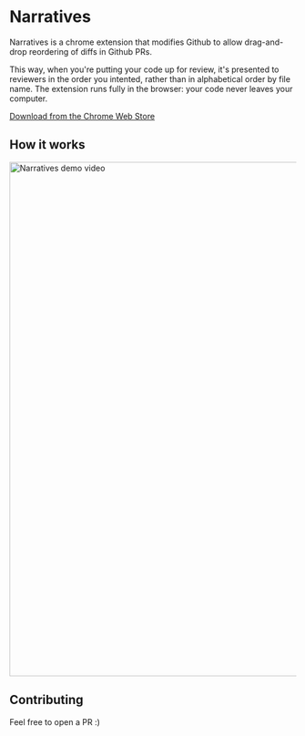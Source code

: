 # Narratives

Narratives is a chrome extension that modifies Github to allow drag-and-drop reordering of diffs in Github PRs.

This way, when you're putting your code up for review, it's presented to reviewers in the order you intented, rather than in alphabetical order by file name. The extension runs fully in the browser: your code never leaves your computer. 

[Download from the Chrome Web Store](https://chromewebstore.google.com/detail/narratives/ffcilgboekngchlbfoeefooaafhdnbkj)

## How it works

<a href="https://www.youtube.com/watch?v=PR_4ZVj0p3g"><img width="902" alt="Narratives demo video" src="https://github.com/Naqu6/narratives-extension/assets/6323857/d91adbd9-f2ec-44ed-9320-032b1c1cfa7c"></a>


## Contributing

Feel free to open a PR :) 
